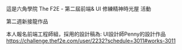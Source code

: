 這是六角學院 The F2E - 第二屆前端& UI 修練精神時光屋 活動

第二週新接龍作品

本人報名前端工程師組，採用的設計稿為:
UI設計師Penny的設計作品  https://challenge.thef2e.com/user/2232?schedule=3011#works-3011


